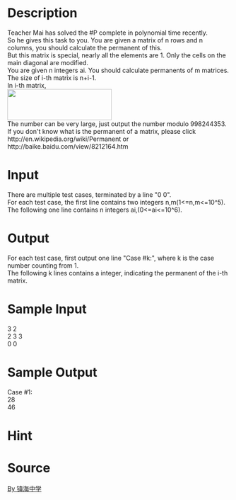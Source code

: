 
# Description

<div class="content"><div>Teacher Mai has solved the #P complete in polynomial time recently.</div>
<div></div>
<div>So he gives this task to you. You are given a matrix of n rows and n columns, you should calculate the permanent of this.</div>
<div></div>
<div>But this matrix is special, nearly all the elements are 1. Only the cells on the main diagonal are modified.</div>
<div></div>
<div>You are given n integers ai. You should calculate permanents of m matrices. The size of i-th matrix is n+i-1.</div>
<div></div>
<div>In i-th matrix,</div>
<div></div>
<div></div>
<div><img src="/source/bzoj/3860/img/aHR0cHM6Ly9seWRzeS5jb20vSnVkZ2VPbmxpbmUvdXBsb2FkLzIwMTUwMS8xMTEuanBn.jpg" width="236" height="70" alt=""/></div>
<div>The number can be very large, just output the number modulo 998244353.</div>
<div></div>
<div>If you don&#39;t know what is the permanent of a matrix, please click http://en.wikipedia.org/wiki/Permanent or http://baike.baidu.com/view/8212164.htm</div>
<p></p></div>

# Input

<div class="content"><div>There are multiple test cases, terminated by a line &#34;0 0&#34;.</div>
<div></div>
<div>For each test case, the first line contains two integers n,m(1&lt;=n,m&lt;=10^5).</div>
<div></div>
<div>The following one line contains n integers ai,(0&lt;=ai&lt;=10^6).</div>
<p></p></div>

# Output

<div class="content"><div>For each test case, first output one line &#34;Case #k:&#34;, where k is the case number counting from 1.</div>
<div>
<div></div>
<div>The following k lines contains a integer, indicating the permanent of the i-th matrix.</div>
</div>
<p></p></div>

# Sample Input

<div class="content"><span class="sampledata">3 2<br/>
2 3 3<br/>
0 0</span></div>

# Sample Output

<div class="content"><span class="sampledata">Case #1:<br/>
28<br/>
46<br/>
</span></div>

# Hint

<div class="content"><p></p></div>

# Source

<div class="content"><p><a href="problemset.php?search=By 镇海中学">By 镇海中学</a></p></div>

